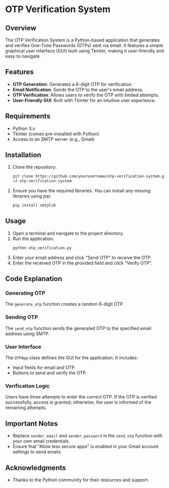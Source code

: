 # OTP Verification System

## Overview
The OTP Verification System is a Python-based application that generates and verifies One-Time Passwords (OTPs) sent via email. It features a simple graphical user interface (GUI) built using Tkinter, making it user-friendly and easy to navigate.

## Features
- **OTP Generation**: Generates a 6-digit OTP for verification.
- **Email Notification**: Sends the OTP to the user's email address.
- **OTP Verification**: Allows users to verify the OTP with limited attempts.
- **User-Friendly GUI**: Built with Tkinter for an intuitive user experience.

## Requirements
- Python 3.x
- Tkinter (comes pre-installed with Python)
- Access to an SMTP server (e.g., Gmail)

## Installation
1. Clone the repository:
   ```bash
   git clone https://github.com/yourusername/otp-verification-system.git
   cd otp-verification-system
   ```

2. Ensure you have the required libraries. You can install any missing libraries using pip:
   ```bash
   pip install smtplib
   ```

## Usage
1. Open a terminal and navigate to the project directory.
2. Run the application:
   ```bash
   python otp_verification.py
   ```
3. Enter your email address and click "Send OTP" to receive the OTP.
4. Enter the received OTP in the provided field and click "Verify OTP".

## Code Explanation

### Generating OTP
The `generate_otp` function creates a random 6-digit OTP.

### Sending OTP
The `send_otp` function sends the generated OTP to the specified email address using SMTP.

### User Interface
The `OTPApp` class defines the GUI for the application. It includes:
- Input fields for email and OTP.
- Buttons to send and verify the OTP.

### Verification Logic
Users have three attempts to enter the correct OTP. If the OTP is verified successfully, access is granted; otherwise, the user is informed of the remaining attempts.

## Important Notes
- Replace `sender_email` and `sender_password` in the `send_otp` function with your own email credentials.
- Ensure that "Allow less secure apps" is enabled in your Gmail account settings to send emails.

## Acknowledgments
- Thanks to the Python community for their resources and support.
